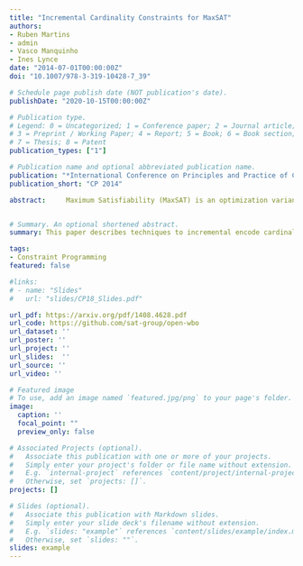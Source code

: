 ```yaml
---
title: "Incremental Cardinality Constraints for MaxSAT"
authors:
- Ruben Martins
- admin
- Vasco Manquinho
- Ines Lynce
date: "2014-07-01T00:00:00Z"
doi: "10.1007/978-3-319-10428-7_39"

# Schedule page publish date (NOT publication's date).
publishDate: "2020-10-15T00:00:00Z"

# Publication type.
# Legend: 0 = Uncategorized; 1 = Conference paper; 2 = Journal article;
# 3 = Preprint / Working Paper; 4 = Report; 5 = Book; 6 = Book section;
# 7 = Thesis; 8 = Patent
publication_types: ["1"]

# Publication name and optional abbreviated publication name.
publication: "*International Conference on Principles and Practice of Constraint Programming*"
publication_short: "CP 2014"

abstract:     Maximum Satisfiability (MaxSAT) is an optimization variant of the Boolean Satisfiability (SAT) problem. In general, MaxSAT algorithms perform a succession of SAT solver calls to reach an optimum solution making extensive use of cardinality constraints. Many of these algorithms are non-incremental in nature, i.e. at each iteration the formula is rebuilt and no knowledge is reused from one iteration to another. In this paper, we exploit the knowledge acquired across iterations using novel schemes to use cardinality constraints in an incremental fashion. We integrate these schemes with several MaxSAT algorithms. Our experimental results show a significant performance boost for these algo- rithms as compared to their non-incremental counterparts. These results suggest that incremental cardinality constraints could be beneficial for other constraint solving domains. 


# Summary. An optional shortened abstract.
summary: This paper describes techniques to incremental encode cardinality constraints. This led Open-WBO to win accolades in MaxSAT evaluations.

tags:
- Constraint Programming
featured: false

#links:
# - name: "Slides"
#   url: "slides/CP18_Slides.pdf"

url_pdf: https://arxiv.org/pdf/1408.4628.pdf
url_code: https://github.com/sat-group/open-wbo
url_dataset: ''
url_poster: ''
url_project: ''
url_slides:  ''
url_source: ''
url_video: ''

# Featured image
# To use, add an image named `featured.jpg/png` to your page's folder. 
image:
  caption: ''
  focal_point: ""
  preview_only: false

# Associated Projects (optional).
#   Associate this publication with one or more of your projects.
#   Simply enter your project's folder or file name without extension.
#   E.g. `internal-project` references `content/project/internal-project/index.md`.
#   Otherwise, set `projects: []`.
projects: []

# Slides (optional).
#   Associate this publication with Markdown slides.
#   Simply enter your slide deck's filename without extension.
#   E.g. `slides: "example"` references `content/slides/example/index.md`.
#   Otherwise, set `slides: ""`.
slides: example
---
```


